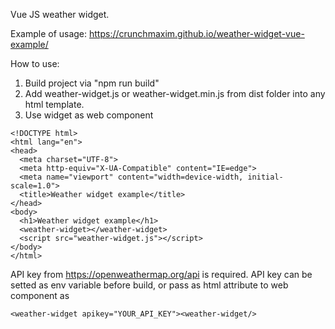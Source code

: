 Vue JS weather widget.

Example of usage: https://crunchmaxim.github.io/weather-widget-vue-example/

How to use:

1. Build project via "npm run build"
2. Add weather-widget.js or weather-widget.min.js from dist folder into any html template.
3. Use widget as web component 
```
<!DOCTYPE html>
<html lang="en">
<head>
  <meta charset="UTF-8">
  <meta http-equiv="X-UA-Compatible" content="IE=edge">
  <meta name="viewport" content="width=device-width, initial-scale=1.0">
  <title>Weather widget example</title>
</head>
<body>
  <h1>Weather widget example</h1>
  <weather-widget></weather-widget>
  <script src="weather-widget.js"></script>
</body>
</html>
```

API key from https://openweathermap.org/api is required. API key can be setted as env variable before build, or pass as html attribute to web component as
```
<weather-widget apikey="YOUR_API_KEY"><weather-widget/>
```
